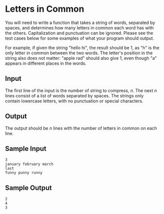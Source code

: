 # Letters in Common

You will need to write a function that takes a string of words, separated by
spaces, and determines how many letters in common each word has with the
others. Capitalization and punctuation can be ignored. Please see the test
cases below for some examples of what your program should output.

For example, if given the string "hello hi", the result should be 1, as "h" is
the only letter in common between the two words. The letter's position in the
string also does not matter: "apple rad" should also give 1, even though "a"
appears in different places in the words.

## Input

The first line of the input is the number of string to compress, $n$. The next
$n$ lines consist of a list of words separated by spaces. The strings only
contain lowercase letters, with no punctuation or special characters.

## Output

The output should be $n$ lines with the number of letters in common on each
line.

## Sample Input

```
3
january february march
last
funny punny runny
```

## Sample Output

```
2
4
3
```
